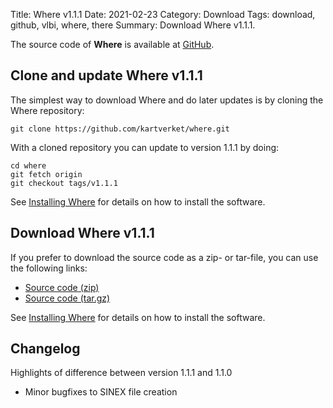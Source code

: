 Title: Where v1.1.1
Date: 2021-02-23
Category: Download
Tags: download, github, vlbi, where, there
Summary: Download Where v1.1.1.

The source code of **Where** is available at
[GitHub](https://github.com/kartverket/where).

## Clone and update Where v1.1.1

The simplest way to download Where and do later updates is by cloning the Where
repository:

    git clone https://github.com/kartverket/where.git

With a cloned repository you can update to version 1.1.1 by doing:

    cd where
    git fetch origin
    git checkout tags/v1.1.1

See [Installing Where]({filename}20180606_install.md) for details on how to install
the software.


## Download Where v1.1.1

If you prefer to download the source code as a zip- or tar-file, you can use the
following links:

+ [Source code (zip)](https://github.com/kartverket/where/archive/v1.1.1.zip)
+ [Source code (tar.gz)](https://github.com/kartverket/where/archive/v1.1.1.tar.gz)

See [Installing Where]({filename}20180606_install.md) for details on how to install
the software.


## Changelog

Highlights of difference between version 1.1.1 and 1.1.0

+ Minor bugfixes to SINEX file creation

